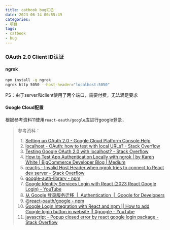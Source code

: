 ```yaml
---
title: catbook bug汇总
date: 2023-06-14 00:55:49
categories:
- 项目 
tags:
- catbook
- bug
---
```


### OAuth 2.0 Client ID认证
#### ngrok
```bash
npm install -g ngrok
ngrok http 5050 --host-header="localhost:5050"
```
PS：由于server和client使用了两个端口，需要付费，无法满足要求
#### Google Cloud配置
根据参考资料11使用`react-oauth/google`库进行google登录，
> 参考资料：
> 1. [Setting up OAuth 2.0 - Google Cloud Platform Console Help](https://support.google.com/cloud/answer/6158849#authorized-domains&zippy=%2Cauthorized-domains%2Cstep-configure-your-app-to-use-the-new-secret%2Cuser-consent%2Cweb-applications)
> 2. [localhost - OAuth: how to test with local URLs? - Stack Overflow](https://stackoverflow.com/questions/10456174/oauth-how-to-test-with-local-urls)
> 3. [Testing Google OAuth 2.0 with localhost? - Stack Overflow](https://stackoverflow.com/questions/56436510/testing-google-oauth-2-0-with-localhost)
> 4. [How to Test App Authentication Locally with ngrok | by Karen White | BigCommerce Developer Blog | Medium](https://medium.com/bigcommerce-developer-blog/how-to-test-app-authentication-locally-with-ngrok-149150bfe4cf)
> 5. [reactjs - Invalid Host Header when ngrok tries to connect to React dev server - Stack Overflow](https://stackoverflow.com/questions/45425721/invalid-host-header-when-ngrok-tries-to-connect-to-react-dev-server) 
> 6. [google-auth-library - npm](https://www.npmjs.com/package/google-auth-library)
> 7. [Google Identity Services Login with React (2023 React Google Login) - YouTube](https://www.youtube.com/watch?v=roxC8SMs7HU&ab_channel=CooperCodes)
> 8. [从 Google 登录服务迁移  |  Authentication  |  Google for Developers](https://developers.google.com/identity/gsi/web/guides/migration?hl=zh-cn#redirect-mode_1)
> 9. [@react-oauth/google - npm](https://www.npmjs.com/package/@react-oauth/google)
> 10. [Google Login Integration with React and npm || How to add Google login button in website || #google - YouTube](https://www.youtube.com/watch?v=n3P55o3Gfy0)
> 11. [javascript - Popup closed error by react google login package - Stack Overflow](https://stackoverflow.com/questions/72250735/popup-closed-error-by-react-google-login-package)
